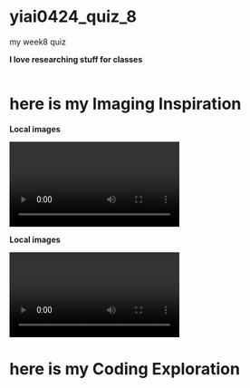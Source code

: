 # yiai0424_quiz_8
my week8 quiz

**I love researching stuff for classes**
```

```

# here is my Imaging Inspiration

**Local images**

![The inspiration 1](readImages/inspiration1.mov)



**Local images**

![The inspiration 2](readImages/inspiration2.mov)



# here is my Coding Exploration